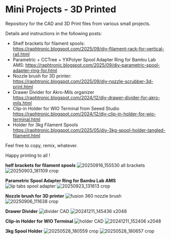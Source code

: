 # Mini Projects - 3D Printed

Repository for the CAD and 3D Print files from various small projects.

Details and instructions in the following posts:
* Shelf brackets for filament spools: https://raphtronic.blogspot.com/2025/09/diy-filament-rack-for-vertical-rail.html
* Parametric + CCTree + YXPolyer Spool Adapter Ring for Bambu Lab AMS: https://raphtronic.blogspot.com/2025/09/diy-parametric-spool-adapter-ring-for.html
* Nozzle brush for 3D printer: https://raphtronic.blogspot.com/2025/09/diy-nozzle-scrubber-3d-print.html
* Drawer Divider for Akro-Mils organizer https://raphtronic.blogspot.com/2024/12/diy-drawer-divider-for-akro-mils.html
* Clip-in Holder for WIO Terminal from Seeed Studio https://raphtronic.blogspot.com/2024/12/diy-clip-in-holder-for-wio-terminal.html
* Holder for 3kg Filament Spools https://raphtronic.blogspot.com/2025/05/diy-3kg-spool-holder-tangled-filament.html

Feel free to copy, remix, whatever.

Happy printing to all !

**helf brackets for filament spools**
![20250916_155530 all brackets](https://github.com/user-attachments/assets/f574c8ef-e8fa-46ca-83b2-dc6edcf1f7aa)
![20250903_181109 crop](https://github.com/user-attachments/assets/b4ebf578-3f8e-4932-9e71-a6633e41d6a6)

**Parametric Spool Adapter Ring for Bambu Lab AMS**
![lip tabs spool adapter](https://github.com/user-attachments/assets/e5d11fac-720c-4ff0-ab87-c0037b4cfbfd)
![20250923_131613 crop](https://github.com/user-attachments/assets/a2a743fe-79bc-4dc7-8b1f-6d49d331329a)

**Nozzle brush for 3D printer**
![fusion 360 nozzle brush](https://github.com/user-attachments/assets/2d49f70d-3d97-4f43-97fa-67623f064a73)
![20250906_111638 crop](https://github.com/user-attachments/assets/b699c7dc-bc41-4032-8700-c4ccb1d9f799)

**Drawer Divider**
![divider CAD](https://github.com/user-attachments/assets/6be9e195-4bea-4c1a-8d0e-5c0c8ffdb1e1)
![20241211_145436 x2048](https://github.com/user-attachments/assets/ece5ee29-a313-4d5c-92b3-454126f8e386)

**Clip-in Holder for WIO Terminal**
![holder CAD](https://github.com/user-attachments/assets/d291f151-1b1f-4616-8185-e05655683a32)
![20241211_152406 x2048](https://github.com/user-attachments/assets/66f15c26-7625-4f63-8bdb-9c494a9d9116)

**3kg Spool Holder**
![20250528_180559 crop](https://github.com/user-attachments/assets/0bf91369-60e9-4055-83cf-59eabe5c935c)
![20250528_180657 crop](https://github.com/user-attachments/assets/fc8ad682-82cb-4c8b-a012-3f26c6b6ab99)
